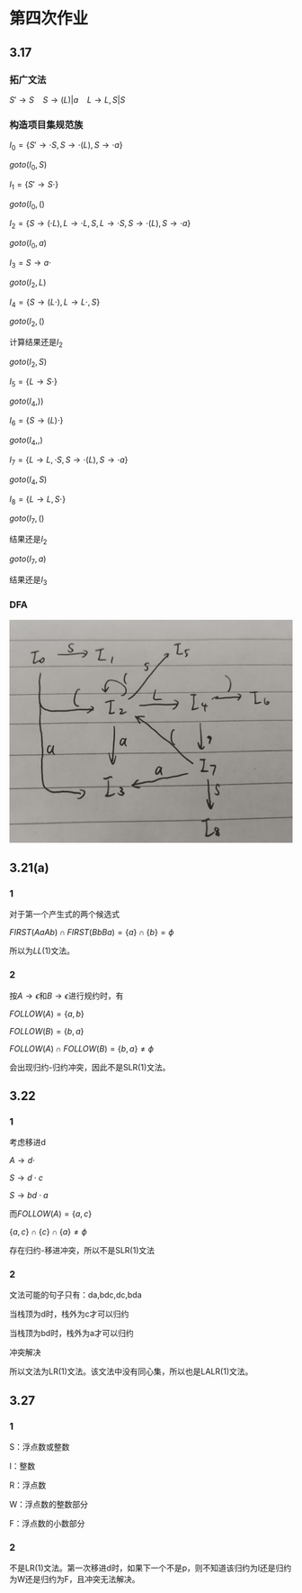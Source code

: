 # 第四次作业

## 3.17

### 拓广文法

$S'\rightarrow S\ \ \ \ S\rightarrow (L)|a\ \ \ \ L\rightarrow L,S|S$

### 构造项目集规范族

$I_0=\{S'\rightarrow\cdot S,S\rightarrow\cdot(L),S\rightarrow\cdot a\}$

$goto(I_0, S)$

$I_1=\{S'\rightarrow S\cdot\}$

$goto(I_0,()$

$I_2=\{S\rightarrow(\cdot L),L\rightarrow \cdot L,S,L\rightarrow \cdot S,S\rightarrow\cdot (L),S\rightarrow\cdot a\}$

$goto(I_0, a)$

$I_3=S\rightarrow a\cdot$

$goto(I_2,L)$

$I_4=\{S\rightarrow(L\cdot),L\rightarrow L\cdot ,S\}$

$goto(I_2,()$

计算结果还是$I_2$

$goto(I_2,S)$

$I_5=\{L\rightarrow S\cdot\}$

$goto(I_4,))$

$I_6=\{S\rightarrow (L)\cdot\}$

$goto(I_4,,)$

$I_7=\{L\rightarrow L,\cdot S,S\rightarrow\cdot(L),S\rightarrow\cdot a\}$

$goto(I_4,S)$

$I_8=\{L\rightarrow L,S\cdot\}$

$goto(I_7,()$

结果还是$I_2$​

$goto(I_7,a)$

结果还是$I_3$

### DFA

![image-20211022090151850](README.assets/image-20211022090151850.png)

## 3.21(a)

### 1

对于第一个产生式的两个候选式

$FIRST(AaAb)\cap FIRST(BbBa)=\{a\}\cap \{b\}=\phi$

所以为$LL(1)$​​文法。

### 2

按$A\rightarrow\epsilon$和$B\rightarrow\epsilon$进行规约时，有

$FOLLOW(A)=\{a,b\}$

$FOLLOW(B)=\{b,a\}$

$FOLLOW(A)\cap FOLLOW(B)=\{b,a\}\neq \phi$

会出现归约-归约冲突，因此不是SLR(1)文法。

## 3.22

### 1

考虑移进d

$A\rightarrow d\cdot$

$S\rightarrow d\cdot c$

$S\rightarrow bd\cdot a$

而$FOLLOW(A)=\{a,c\}$

$\{a,c\}\cap\{c\}\cap\{a\}\neq \phi$

存在归约-移进冲突，所以不是SLR(1)文法

### 2

文法可能的句子只有：da,bdc,dc,bda

当栈顶为d时，栈外为c才可以归约

当栈顶为bd时，栈外为a才可以归约

冲突解决

所以文法为LR(1)文法。该文法中没有同心集，所以也是LALR(1)文法。

## 3.27

### 1

S：浮点数或整数

I：整数

R：浮点数

W：浮点数的整数部分

F：浮点数的小数部分

### 2

不是LR(1)文法。第一次移进d时，如果下一个不是p，则不知道该归约为I还是归约为W还是归约为F，且冲突无法解决。

